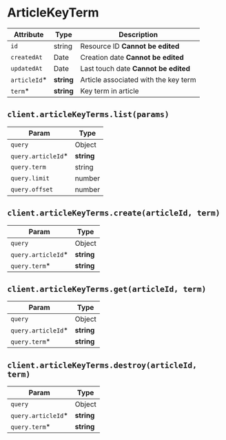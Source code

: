 # ArticleKeyTerm

| Attribute | Type | Description |
| --------- | ---- | ----------- |
| `id`         | string     | Resource ID **Cannot be edited** |
| `createdAt`  | Date       | Creation date **Cannot be edited** |
| `updatedAt`  | Date       | Last touch date **Cannot be edited** |
| `articleId`* | **string** | Article associated with the key term |
| `term`*      | **string** | Key term in article |

## `client.articleKeyTerms.list(params)`

| Param | Type |
|-------|------|
| `query`            | Object |
| `query.articleId`* | **string** |
| `query.term`       | string |
| `query.limit`      | number |
| `query.offset`     | number |

## `client.articleKeyTerms.create(articleId, term)`

| Param | Type |
|-------|------|
| `query`            | Object |
| `query.articleId`* | **string** |
| `query.term`*      | **string** |

## `client.articleKeyTerms.get(articleId, term)`

| Param | Type |
|-------|------|
| `query`            | Object |
| `query.articleId`* | **string** |
| `query.term`*      | **string** |

## `client.articleKeyTerms.destroy(articleId, term)`

| Param | Type |
|-------|------|
| `query`            | Object |
| `query.articleId`* | **string** |
| `query.term`*      | **string** |

